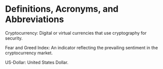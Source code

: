 # Definitions, Acronyms, and Abbreviations

Cryptocurrency: Digital or virtual currencies that use cryptography for security.&#x20;

Fear and Greed Index: An indicator reflecting the prevailing sentiment in the cryptocurrency market.&#x20;

US-Dollar: United States Dollar.


